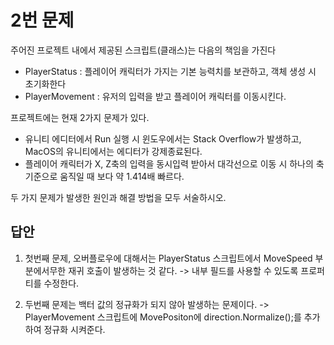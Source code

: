# 2번 문제

주어진 프로젝트 내에서 제공된 스크립트(클래스)는 다음의 책임을 가진다
- PlayerStatus : 플레이어 캐릭터가 가지는 기본 능력치를 보관하고, 객체 생성 시 초기화한다
- PlayerMovement : 유저의 입력을 받고 플레이어 캐릭터를 이동시킨다.

프로젝트에는 현재 2가지 문제가 있다.
- 유니티 에디터에서 Run 실행 시 윈도우에서는 Stack Overflow가 발생하고, MacOS의 유니티에서는 에디터가 강제종료된다.
- 플레이어 캐릭터가 X, Z축의 입력을 동시입력 받아서 대각선으로 이동 시 하나의 축 기준으로 움직일 때 보다 약 1.414배 빠르다.

두 가지 문제가 발생한 원인과 해결 방법을 모두 서술하시오.

## 답안
1) 첫번째 문제, 오버플로우에 대해서는  PlayerStatus 스크립트에서 MoveSpeed 부분에서무한 재귀 호출이 발생하는 것 같다.
	-> 내부 필드를 사용할 수 있도록 프로퍼티를 수정한다.
	
2) 두번째 문제는 백터 값의 정규화가 되지 않아 발생하는 문제이다.
	-> PlayerMovement 스크립트에 MovePositon에 direction.Normalize();를 추가하여 정규화 시켜준다.
